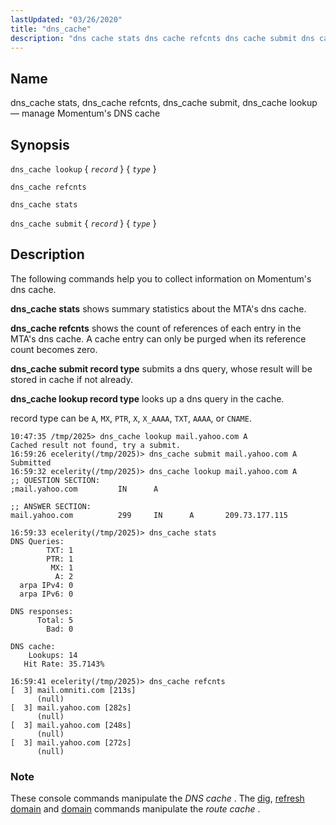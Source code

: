 ```yaml
---
lastUpdated: "03/26/2020"
title: "dns_cache"
description: "dns cache stats dns cache refcnts dns cache submit dns cache lookup manage Momentum's DNS cache dns cache lookup record type dns cache refcnts dns cache stats dns cache submit record type The following commands help you to collect information on Momentum's dns cache dns cache stats shows summary statistics..."
---
```


<a name="console_commands.dns_cache"></a> 
## Name

dns_cache stats, dns_cache refcnts, dns_cache submit, dns_cache lookup — manage Momentum's DNS cache

## Synopsis

`dns_cache lookup` { *`record`* } { *`type`* }

`dns_cache refcnts`

`dns_cache stats`

`dns_cache submit` { *`record`* } { *`type`* }

<a name="idp14443360"></a> 
## Description

The following commands help you to collect information on Momentum's dns cache.

**dns_cache stats**       shows summary statistics about the MTA's dns cache.

**dns_cache refcnts**         shows the count of references of each entry in the MTA's dns cache. A cache entry can only be purged when its reference count becomes zero.

**dns_cache submit record type**                    submits a dns query, whose result will be stored in cache if not already.

**dns_cache lookup record type**                    looks up a dns query in the cache.

record type can be `A`, `MX`, `PTR`, `X`, `X_AAAA`, `TXT`, `AAAA`, or `CNAME`.

```
10:47:35 /tmp/2025> dns_cache lookup mail.yahoo.com A
Cached result not found, try a submit.
16:59:26 ecelerity(/tmp/2025)> dns_cache submit mail.yahoo.com A
Submitted
16:59:32 ecelerity(/tmp/2025)> dns_cache lookup mail.yahoo.com A
;; QUESTION SECTION:
;mail.yahoo.com         IN      A

;; ANSWER SECTION:
mail.yahoo.com          299     IN      A       209.73.177.115

16:59:33 ecelerity(/tmp/2025)> dns_cache stats
DNS Queries:
        TXT: 1
        PTR: 1
         MX: 1
          A: 2
  arpa IPv4: 0
  arpa IPv6: 0

DNS responses:
      Total: 5
        Bad: 0

DNS cache:
    Lookups: 14
   Hit Rate: 35.7143%

16:59:41 ecelerity(/tmp/2025)> dns_cache refcnts
[  3] mail.omniti.com [213s]
      (null)
[  3] mail.yahoo.com [282s]
      (null)
[  3] mail.yahoo.com [248s]
      (null)
[  3] mail.yahoo.com [272s]
      (null)
```

### Note

These console commands manipulate the *DNS cache* . The [dig](/momentum/4/console-commands/dig), [refresh domain](/momentum/4/console-commands/refresh-domain) and [domain](/momentum/4/console-commands/domain) commands manipulate the *route cache* .